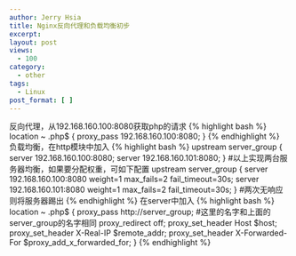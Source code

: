 ```yaml
---
author: Jerry Hsia
title: Nginx反向代理和负载均衡初步
excerpt:
layout: post
views:
  - 100
category:
  - other
tags:
  - Linux
post_format: [ ]
---
```

反向代理，从192.168.160.100:8080获取php的请求
{% highlight bash %}
location ~ \.php$ {
    proxy_pass 192.168.160.100:8080;
}
{% endhighlight %}
负载均衡，在http模块中加入
{% highlight bash %}
upstream server_group {
   server 192.168.160.100:8080;
   server 192.168.160.101:8080;
}
#以上实现两台服务器均衡，如果要分配权重，可如下配置
upstream server_group {
   server 192.168.160.100:8080 weight=1 max_fails=2 fail_timeout=30s;
   server 192.168.160.101:8080 weight=1 max_fails=2 fail_timeout=30s;
}
#两次无响应则将服务器踢出
{% endhighlight %}
在server中加入
{% highlight bash %}
location ~ \.php$ {
    proxy_pass http://server_group; #这里的名字和上面的server_group的名字相同
    proxy_redirect off;
    proxy_set_header Host $host;
    proxy_set_header X-Real-IP $remote_addr;
    proxy_set_header X-Forwarded-For $proxy_add_x_forwarded_for;
}
{% endhighlight %}
